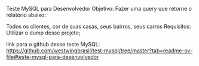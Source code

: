 Teste MySQL para Desenvolvedor
Objetivo:
Fazer uma query que retorne o relatório abaixo:

Todos os clientes, cor de suas casas, seus bairros, seus carros
Requisitos:
Utilizar o dump desse projeto;

link para o github desse teste MySQL: 
https://github.com/westwingbrasil/test-mysql/tree/master?tab=readme-ov-file#teste-mysql-para-desenvolvedor